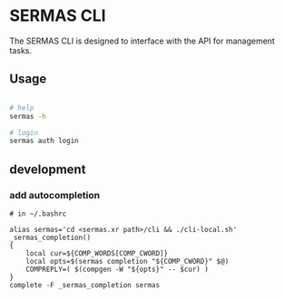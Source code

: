 # SERMAS CLI

The SERMAS CLI is designed to interface with the API for management tasks.

## Usage

```sh

# help
sermas -h

# login
sermas auth login


```


## development

### add autocompletion
``` 
# in ~/.bashrc

alias sermas='cd <sermas.xr path>/cli && ./cli-local.sh'
_sermas_completion()
{
    local cur=${COMP_WORDS[COMP_CWORD]}
    local opts=$(sermas completion "${COMP_CWORD}" $@)
    COMPREPLY=( $(compgen -W "${opts}" -- $cur) )
}
complete -F _sermas_completion sermas
``` 